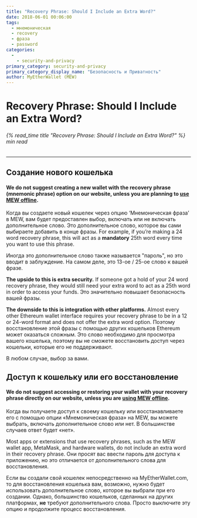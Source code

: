 ```yaml
---
title: "Recovery Phrase: Should I Include an Extra Word?"
date: 2018-06-01 00:06:00
tags:
  - мнемоническая
  - recovery
  - фраза
  - password
categories:
  - 
    - security-and-privacy
primary_category: security-and-privacy
primary_category_display_name: "Безопасность и Приватность"
author: MyEtherWallet (MEW)
---
```


# **Recovery Phrase: Should I Include an Extra Word?**

###### {% read_time title "Recovery Phrase: Should I Include an Extra Word?" %} min read

* * *

## **Создание нового кошелька**

#### **We do not suggest creating a new wallet with the recovery phrase (mnemonic phrase) option on our website, unless you are planning to [use MEW offline](/@@@@@@/offline/using-mew-offline).**

Когда вы создаете новый кошелек через опцию ‘Мнемоническая фраза’ в MEW, вам будет предоставлен выбор, включать или не включать дополнительное слово. Это дополнительное слово, которое вы сами выбираете добавить в конце фразы. For example, if you’re making a 24 word recovery phrase, this will act as a **mandatory** 25th word every time you want to use this phrase.

Иногда это дополнительное слово также называется "пароль", но это вводит в заблуждение. На самом деле, это 13-ое / 25-ое слово к вашей фразе.

**The upside to this is extra security.** If someone got a hold of your 24 word recovery phrase, they would still need your extra word to act as a 25th word in order to access your funds. Это значительно повышает безопасность вашей фразы.

**The downside to this is integration with other platforms.** Almost every other Ethereum wallet interface requires your recovery phrase to be in a 12 or 24-word format and does not offer the extra word option. Поэтому восстановление этой фразы с помощью других кошельков Ethereum может оказаться сложным. Это слово необходимо для просмотра вашего кошелька, поэтому вы не сможете восстановить доступ через кошельки, которые его не поддерживают.

В любом случае, выбор за вами.

## **Доступ к кошельку или его восстановление**

#### **We do not suggest accessing or restoring your wallet with your recovery phrase directly on our website, unless you are [using MEW offline](/@@@@@@/offline/using-mew-offline).**

Когда вы получаете доступ к своему кошельку или восстанавливаете его с помощью опции «Мнемоническая фраза» на MEW, вы можете выбрать, включать дополнительное слово или нет. В большинстве случаев ответ будет «нет».

Most apps or extensions that use recovery phrases, such as the MEW wallet app, MetaMask, and hardware wallets, do not include an extra word in their recovery phrase. Они просят вас ввести пароль для доступа к приложению, но это отличается от дополнительного слова для восстановления.

Если вы создали свой кошелек непосредственно на MyEtherWallet.com, то для восстановления кошелька вам, возможно, нужно будет использовать дополнительное слово, которое вы выбрали при его создании. Однако, большинство кошельков, сделанных на других платформах, **не** требуют дополнительного слова. Просто выключите эту опцию и продолжите процесс восстановления.
